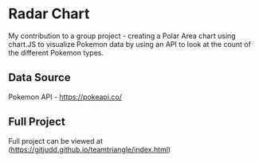 # Radar Chart
My contribution to a group project - creating a Polar Area chart using chart.JS to visualize Pokemon data by using an API to look at the count of the different Pokemon types.

## Data Source
Pokemon API - https://pokeapi.co/

## Full Project
Full project can be viewed at (https://gitjudd.github.io/teamtriangle/index.html)
